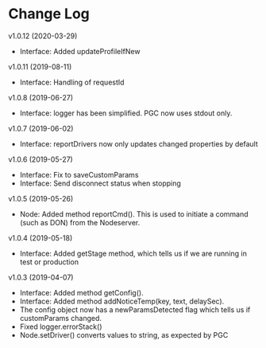 # Change Log

v1.0.12 (2020-03-29)
* Interface: Added updateProfileIfNew

v1.0.11 (2019-08-11)
* Interface: Handling of requestId

v1.0.8 (2019-06-27)
* Interface: logger has been simplified. PGC now uses stdout only.

v1.0.7 (2019-06-02)
* Interface: reportDrivers now only updates changed properties by default

v1.0.6 (2019-05-27)
* Interface: Fix to saveCustomParams
* Interface: Send disconnect status when stopping

v1.0.5 (2019-05-26)
* Node: Added method reportCmd(). This is used to initiate a command (such as DON) from the Nodeserver.

v1.0.4 (2019-05-18)
* Interface: Added getStage method, which tells us if we are running in test or production

v1.0.3 (2019-04-07)

* Interface: Added method getConfig().
* Interface: Added method addNoticeTemp(key, text, delaySec).
* The config object now has a newParamsDetected flag which tells us if customParams changed.
* Fixed logger.errorStack()
* Node.setDriver() converts values to string, as expected by PGC
